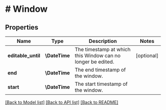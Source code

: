 # # Window

## Properties

Name | Type | Description | Notes
------------ | ------------- | ------------- | -------------
**editable_until** | **\DateTime** | The timestamp at which this Window can no longer be edited. | [optional]
**end** | **\DateTime** | The end timestamp of the window. |
**start** | **\DateTime** | The start timestamp of the window. |

[[Back to Model list]](../../README.md#models) [[Back to API list]](../../README.md#endpoints) [[Back to README]](../../README.md)
